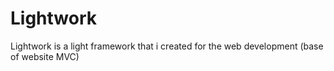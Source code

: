 # Lightwork
Lightwork is a light framework that i created for the web development (base of website MVC)
